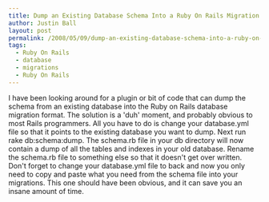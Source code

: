 ```yaml
---
title: Dump an Existing Database Schema Into a Ruby On Rails Migration Ready Format
author: Justin Ball
layout: post
permalink: /2008/05/09/dump-an-existing-database-schema-into-a-ruby-on-rails-migration-ready-format/
tags:
  - Ruby On Rails
  - database
  - migrations
  - Ruby On Rails
---
```


I have been looking around for a plugin or bit of code that can dump the schema from an existing database into the Ruby on Rails database migration format.
The solution is a 'duh' moment, and probably obvious to most Rails programmers. All you have to do is change your database.yml file so that it points to the
existing database you want to dump. Next run rake db:schema:dump. The schema.rb file in your db directory will now contain a dump of all the tables and indexes
in your old database. Rename the schema.rb file to something else so that it doesn't get over written. Don't forget to change your database.yml file to back
and now you only need to copy and paste what you need from the schema file into your migrations. This one should have been obvious, and it can save you an insane amount of time.